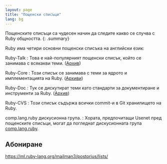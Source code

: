 ```yaml
---
layout: page
title: "Пощенски списъци"
lang: bg
---
```


Пощенските списъци са чудесен начин да следите какво се случва с Ruby
общността.
{: .summary}

Ruby има четири основни пощенски списъка на английски език:

Ruby-Talk
: Това е най-популярният пощенски списък, който се занимава с всякакви теми.
  ([Архив][3])

Ruby-Core
: Този списък се занимава с теми за ядрото и имплементацията на Ruby.
  ([Архиви][4])

Ruby-Doc
: Тук се дискутират теми като стандарти за документиране и инструменти за
  Ruby. ([Архив][5])

Ruby-CVS
: Този списък съдържа всички commit-и в Git хранилището на Ruby.

comp.lang.ruby дискусионна група.
: Хората, предпочитащи Usenet пред пощенските списъци, могат да погледнат
  дискусионната група [comp.lang.ruby](news:comp.lang.ruby).


## Абониране

https://ml.ruby-lang.org/mailman3/postorius/lists/



[3]: https://ml.ruby-lang.org/mailman3/hyperkitty/list/ruby-talk@ml.ruby-lang.org/
[4]: https://ml.ruby-lang.org/mailman3/hyperkitty/list/ruby-core@ml.ruby-lang.org/
[5]: https://ml.ruby-lang.org/mailman3/hyperkitty/list/ruby-doc@ml.ruby-lang.org/
